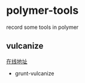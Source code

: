 polymer-tools
============

record some tools in polymer

## vulcanize

[在线地址](https://github.com/Polymer/vulcanize)

* grunt-vulcanize